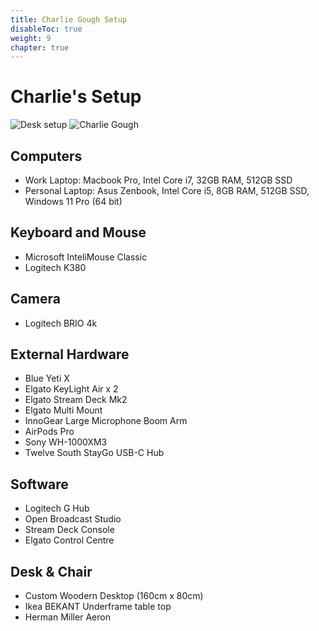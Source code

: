 ```yaml
---
title: Charlie Gough Setup
disableToc: true
weight: 9
chapter: true
---
```


# Charlie's Setup

![Desk setup](/images/wfh/cgdesksetup1.jpg)
![Charlie Gough](/images/family/CharlieGough.jpg?width=30pc)

## Computers

- Work Laptop: Macbook Pro, Intel Core i7, 32GB RAM, 512GB SSD
- Personal Laptop: Asus Zenbook, Intel Core i5, 8GB RAM, 512GB SSD, Windows 11 Pro (64 bit)

## Keyboard and Mouse

- Microsoft InteliMouse Classic
- Logitech K380

## Camera

- Logitech BRIO 4k

## External Hardware

- Blue Yeti X
- Elgato KeyLight Air x 2
- Elgato Stream Deck Mk2
- Elgato Multi Mount
- InnoGear Large Microphone Boom Arm
- AirPods Pro
- Sony WH-1000XM3 
- Twelve South StayGo USB-C Hub

## Software

- Logitech G Hub
- Open Broadcast Studio
- Stream Deck Console
- Elgato Control Centre

## Desk & Chair

- Custom Woodern Desktop (160cm x 80cm)
- Ikea BEKANT Underframe table top
- Herman Miller Aeron